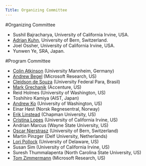 ```yaml
---
Title: Organizing Committee
---
```

#Organizing Committee

- Sushil Bajracharya, University of California Irvine, USA.
-  [Adrian Kuhn](%base_url%/wiki/alumni/adriankuhn), University of Bern, Switzerland.
-  Joel Ossher, University of California Irvine, USA.
- Yunwen Ye, SRA, Japan. 

#Program Committee


-  [Colin Atkinson](http://swt.informatik.uni-mannheim.de/group/colin_atkinson/index.html) (University Mannheim, Germany)
-  [Andrew Begel](http://research.microsoft.com/~abegel/) (Microsoft Research, US)
-  [Cleidson de Souza](http://www.ufpa.br/cdesouza) (University Federal Para, Brasil)
-  [Mark Grechanik](http://www.cs.uic.edu/~drmark/) (Accenture, US)
-  Reid Holmes (University of Washington, US)
-  Toshihiro Kamiya (AIST, Japan)
-  [Andrew Ko](http://faculty.washington.edu/ajko/) (University of Washington, US)
-  Einar Høst (Norsk Regnesentral, Norway) 
-  [Erik Linstead](http://www1.chapman.edu/~linstead/) (Chapman University, US)
-  [Cristina Lopes](http://www.ics.uci.edu/~lopes/) (University of California Irvine, US)
-  Andrian Marcus (Wayne State University, US)
-  [Oscar Nierstrasz](%base_url%/staff/oscar) (University of Bern, Switzerland)
-  Martin Pinzger (Delf University, Netherlands)
-  [Lori Pollock](http://www.cis.udel.edu/~pollock/) (University of Delaware, US)
-  Susan Sim (University of California Irvine, US)
-  Suresh Thummalapenta (North Carolina State University, US)
-  [Tom Zimmermann](http://thomas-zimmermann.com) (Microsoft Research, US)
